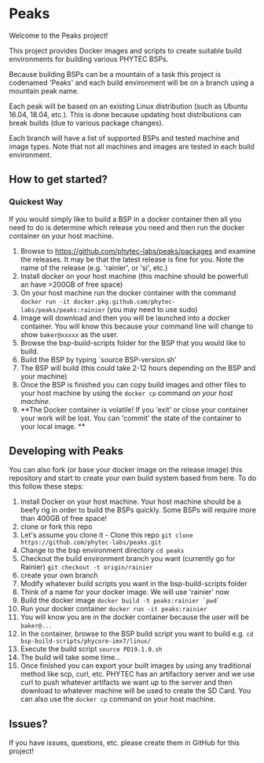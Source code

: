 # Peaks

Welcome to the Peaks project!  

This project provides Docker images and scripts to create suitable build environments for building various PHYTEC BSPs. 

Because building BSPs can be a mountain of a task this project is codenamed 'Peaks' and each build environment will be on a branch using a mountain peak name. 

Each peak will be based on an existing Linux distribution (such as Ubuntu 16.04, 18.04, etc.). This is done because updating host distributions can break builds (due to various package changes).

Each branch will have a list of supported BSPs and tested machine and image types. Note that not all machines and images are tested in each build environment. 

## How to get started?
### Quickest Way
If you would simply like to build a BSP in a docker container then all you need to do is determine which release you need and then run the docker container on your host machine.
1. Browse to https://github.com/phytec-labs/peaks/packages and examine the releases. It may be that the latest release is fine for you. Note the name of the release (e.g. 'rainier', or 'si', etc.)
2. Install docker on your host machine (this machine should be powerfull an have >200GB of free space)
3. On your host machine run the docker container with the command `docker run -it docker.pkg.github.com/phytec-labs/peaks/peaks:rainier` (you may need to use sudo)
4. Image will download and then you will be launched into a docker container. You will know this because your command line will change to show `baker@xxxxx` as the user.
5. Browse the bsp-build-scripts folder for the BSP that you would like to build.
6. Build the BSP by typing `source BSP-version.sh'
7. The BSP will build (this could take 2-12 hours depending on the BSP and your machine)
8. Once the BSP is finished you can copy build images and other files to your host machine by using the `docker cp` command *on your host machine*.
9. **The Docker container is volatile! If you 'exit' or close your container your work will be lost. You can 'commit' the state of the container to your local image. **

## Developing with Peaks
You can also fork (or base your docker image on the release image) this repository and start to create your own build system based from here. To do this follow these steps:
1. Install Docker on your host machine. Your host machine should be a beefy rig in order to build the BSPs quickly. Some BSPs will require more than 400GB of free space!
2. clone or fork this repo
3. Let's assume you clone it - Clone this repo `git clone https://github.com/phytec-labs/peaks.git`
4. Change to the bsp environment directory `cd peaks`
5. Checkout the build environment branch you want (currently go for Rainier) `git checkout -t origin/rainier`
6. create your own branch
7. Modify whatever build scripts you want in the bsp-build-scripts folder
8. Think of a name for your docker image. We will use 'rainier' now 
9. Build the docker image ``docker build -t peaks:rainier `pwd` ``
10. Run your docker container `docker run -it peaks:rainier`
11. You will know you are in the docker container because the user will be `baker@...`
12. In the container, browse to the BSP build script you want to build e.g. `cd bsp-build-scripts/phycore-imx7/linux/`
13. Execute the build script `source PD19.1.0.sh`
14. The build will take some time...
15. Once finished you can export your built images by using any traditional method like scp, curl, etc. PHYTEC has an artifactory server and we use curl to push whatever artifacts we want up to the server and then download to whatever machine will be used to create the SD Card. You can also use the `docker cp` command on your host machine. 

## Issues?

If you have issues, questions, etc. please create them in GitHub for this project!


